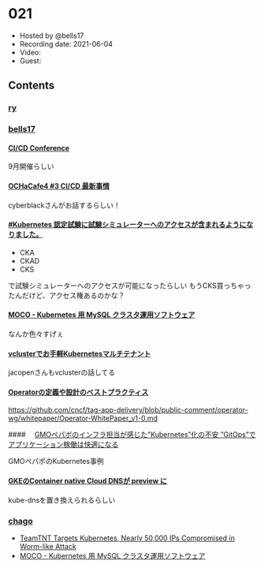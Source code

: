 # 021

- Hosted by @bells17
- Recording date: 2021-06-04
- Video: 
- Guest: 

## Contents

### [ry](https://twitter.com/URyo_0213)

### [bells17](https://twitter.com/bells17_)

#### [CI/CD Conference](https://link.medium.com/uMx3ZNaPKgb)

9月開催らしい

#### [OCHaCafe4 #3 CI/CD 最新事情](https://ochacafe.connpass.com/event/211934/)

cyberblackさんがお話するらしい！

#### [#Kubernetes 認定試験に試験シミュレーターへのアクセスが含まれるようになりました。](https://twitter.com/linux_fdtn_jp/status/1400647935705051140?s=21)

- CKA
- CKAD
- CKS

で試験シミュレーターへのアクセスが可能になったらしい
もうCKS買っちゃったんだけど、アクセス権あるのかな？

#### [MOCO - Kubernetes 用 MySQL クラスタ運用ソフトウェア](https://blog.cybozu.io/entry/moco)

なんか色々すげぇ

#### [vclusterでお手軽Kubernetesマルチテナント](https://speakerdeck.com/jacopen/vclusterdeoshou-qing-kubernetesmarutitenanto)

jacopenさんもvclusterの話してる

#### [Operatorの定義や設計のベストプラクティス](https://twitter.com/omichiki1/status/1400281852074594304?s=21)

https://github.com/cncf/tag-app-delivery/blob/public-comment/operator-wg/whitepaper/Operator-WhitePaper_v1-0.md

####　 [GMOペパボのインフラ担当が感じた”Kubernetes”化の不安 ”GitOps”でアプリケーション稼働は快適になる](https://logmi.jp/tech/articles/324393)

GMOペパポのKubernetes事例

#### [GKEのContainer native Cloud DNSが preview に](https://twitter.com/kazshinohara/status/1399204020388986884?s=21)

kube-dnsを置き換えられるらしい

### [chago](https://twitter.com/it__chago)

- [TeamTNT Targets Kubernetes, Nearly 50,000 IPs Compromised in Worm-like Attack](https://www.trendmicro.com/en_us/research/21/e/teamtnt-targets-kubernetes--nearly-50-000-ips-compromised.html)
- [MOCO - Kubernetes 用 MySQL クラスタ運用ソフトウェア](https://blog.cybozu.io/entry/moco)
